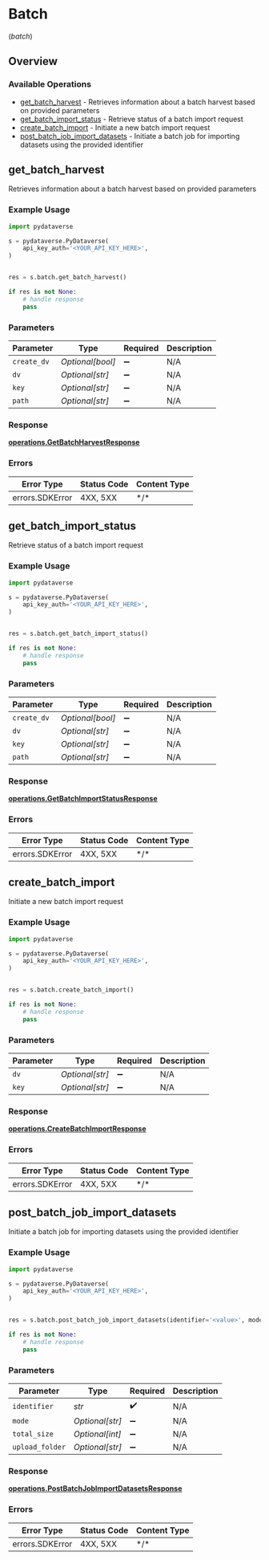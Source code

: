 # Batch
(*batch*)

## Overview

### Available Operations

* [get_batch_harvest](#get_batch_harvest) - Retrieves information about a batch harvest based on provided parameters
* [get_batch_import_status](#get_batch_import_status) - Retrieve status of a batch import request
* [create_batch_import](#create_batch_import) - Initiate a new batch import request
* [post_batch_job_import_datasets](#post_batch_job_import_datasets) - Initiate a batch job for importing datasets using the provided identifier

## get_batch_harvest

Retrieves information about a batch harvest based on provided parameters

### Example Usage

```python
import pydataverse

s = pydataverse.PyDataverse(
    api_key_auth='<YOUR_API_KEY_HERE>',
)


res = s.batch.get_batch_harvest()

if res is not None:
    # handle response
    pass

```

### Parameters

| Parameter          | Type               | Required           | Description        |
| ------------------ | ------------------ | ------------------ | ------------------ |
| `create_dv`        | *Optional[bool]*   | :heavy_minus_sign: | N/A                |
| `dv`               | *Optional[str]*    | :heavy_minus_sign: | N/A                |
| `key`              | *Optional[str]*    | :heavy_minus_sign: | N/A                |
| `path`             | *Optional[str]*    | :heavy_minus_sign: | N/A                |

### Response

**[operations.GetBatchHarvestResponse](../../models/operations/getbatchharvestresponse.md)**

### Errors

| Error Type      | Status Code     | Content Type    |
| --------------- | --------------- | --------------- |
| errors.SDKError | 4XX, 5XX        | \*/\*           |

## get_batch_import_status

Retrieve status of a batch import request

### Example Usage

```python
import pydataverse

s = pydataverse.PyDataverse(
    api_key_auth='<YOUR_API_KEY_HERE>',
)


res = s.batch.get_batch_import_status()

if res is not None:
    # handle response
    pass

```

### Parameters

| Parameter          | Type               | Required           | Description        |
| ------------------ | ------------------ | ------------------ | ------------------ |
| `create_dv`        | *Optional[bool]*   | :heavy_minus_sign: | N/A                |
| `dv`               | *Optional[str]*    | :heavy_minus_sign: | N/A                |
| `key`              | *Optional[str]*    | :heavy_minus_sign: | N/A                |
| `path`             | *Optional[str]*    | :heavy_minus_sign: | N/A                |

### Response

**[operations.GetBatchImportStatusResponse](../../models/operations/getbatchimportstatusresponse.md)**

### Errors

| Error Type      | Status Code     | Content Type    |
| --------------- | --------------- | --------------- |
| errors.SDKError | 4XX, 5XX        | \*/\*           |

## create_batch_import

Initiate a new batch import request

### Example Usage

```python
import pydataverse

s = pydataverse.PyDataverse(
    api_key_auth='<YOUR_API_KEY_HERE>',
)


res = s.batch.create_batch_import()

if res is not None:
    # handle response
    pass

```

### Parameters

| Parameter          | Type               | Required           | Description        |
| ------------------ | ------------------ | ------------------ | ------------------ |
| `dv`               | *Optional[str]*    | :heavy_minus_sign: | N/A                |
| `key`              | *Optional[str]*    | :heavy_minus_sign: | N/A                |

### Response

**[operations.CreateBatchImportResponse](../../models/operations/createbatchimportresponse.md)**

### Errors

| Error Type      | Status Code     | Content Type    |
| --------------- | --------------- | --------------- |
| errors.SDKError | 4XX, 5XX        | \*/\*           |

## post_batch_job_import_datasets

Initiate a batch job for importing datasets using the provided identifier

### Example Usage

```python
import pydataverse

s = pydataverse.PyDataverse(
    api_key_auth='<YOUR_API_KEY_HERE>',
)


res = s.batch.post_batch_job_import_datasets(identifier='<value>', mode='MERGE')

if res is not None:
    # handle response
    pass

```

### Parameters

| Parameter          | Type               | Required           | Description        |
| ------------------ | ------------------ | ------------------ | ------------------ |
| `identifier`       | *str*              | :heavy_check_mark: | N/A                |
| `mode`             | *Optional[str]*    | :heavy_minus_sign: | N/A                |
| `total_size`       | *Optional[int]*    | :heavy_minus_sign: | N/A                |
| `upload_folder`    | *Optional[str]*    | :heavy_minus_sign: | N/A                |

### Response

**[operations.PostBatchJobImportDatasetsResponse](../../models/operations/postbatchjobimportdatasetsresponse.md)**

### Errors

| Error Type      | Status Code     | Content Type    |
| --------------- | --------------- | --------------- |
| errors.SDKError | 4XX, 5XX        | \*/\*           |